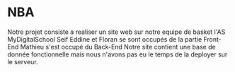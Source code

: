 # NBA
Notre projet consiste a realiser un site web sur notre equipe de basket l'AS MyDigitalSchool
Seif Eddine et Floran se sont occupés de la partie Front-End
Mathieu s'est occupé du Back-End 
Notre site contient une base de donnée fonctionnelle mais nous n'avons pas eu le temps de la deployer sur le serveur.

